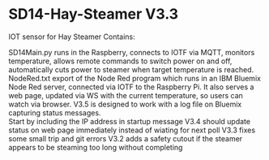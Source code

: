 # SD14-Hay-Steamer V3.3
IOT sensor for Hay Steamer
Contains:

SD14Main.py	runs in the Raspberry, connects to IOTF via MQTT, monitors temperature, allows remote commands to switch power on and off, automatically cuts power to steamer when target temperature is reached.
NodeRed.txt	export of the Node Red program which runs in an IBM Bluemix Node Red server, connected via IOTF to the Raspberry Pi. 
		It also serves a web page, updated via WS with the current temperature, so users can watch via browser.
V3.5 is designed to work with a log file on Bluemix capturing status messages.  
		Start by including the IP address in startup message
V3.4 should update status on web page immediately instead of wiating for next poll
V3.3 fixes some small trip and git errors
V3.2 adds a safety cutout if the steamer appears to be steaming too long without completing
